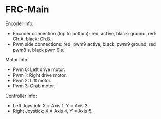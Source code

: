 # FRC-Main

Encoder info:
- Encoder connection (top to bottom): red: active, black: ground, red: Ch.A, black: Ch.B.
- Pwm side connections: red: pwm9 active, black: pwm9 ground, red pwm8 s, black pwm 9 s.

Motor info:
- Pwm 0: Left drive motor.
- Pwm 1: Right drive motor.
- Pwm 2: Lift motor.
- Pwm 3: Grab motor.

Controller info:
- Left Joystick: X = Axis 1, Y = Axis 2.
- Right Joystick: X = Axis 4, Y = Axis 5.
